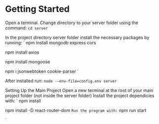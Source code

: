 # Getting Started

Open a terminal.
Change directory to your server folder using the command:
`
  cd server
  `
  
In the project directory server folder install the necessary packages by running:
`
  npm install mongodb express cors
  
  npm install axios
  
  npm install mongoose
  
  npm i jsonwebtoken cookie-parser
`

After installed run:
`
  node --env-file=config.env server
`

Setting Up the Main Project
Open a new terminal at the root of your main project folder (not inside the server folder)
Install the project dependicies with:
`
 npm install
 
 npm install -D react-router-dom
`
Run the program with:
`
  npm run start
  
  `




